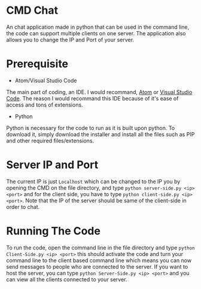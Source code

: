 # CMD Chat
An chat application made in python that can be used in the command line, the code can support multiple clients on one server. The application also allows you to change the IP and Port of your server.

# Prerequisite

- Atom/Visual Studio Code

The main part of coding, an IDE. I would recommand, [Atom](https://github.com/atom) or [Visual Studio Code](https://github.com/microsoft/vscode). The reason I would recommand this IDE because of it's ease of access and tons of extensions.

- Python

Python is necessary for the code to run as it is built upon python. To download it, simply download the installer and install all the files such as PIP and other required files/extensions. 

# Server IP and Port
The current IP is just ```Localhost``` which can be changed to the IP you by opening the CMD on the file directory, and type ```python server-side.py <ip> <port>``` and for the client side, you have to type ```python client-side.py <ip> <port>```. Note that the IP of the server should be same of the client-side in order to chat.

# Running The Code
To run the code, open the command line in the file directory and type ```python Client-Side.py <ip> <port>``` this should activate the code and turn your command line to the client based command line which means you can now send messages to people who are connected to the server. If you want to host the server, you can type ```python Server-Side.py <ip> <port>``` and you can view all the clients connected to your server.
